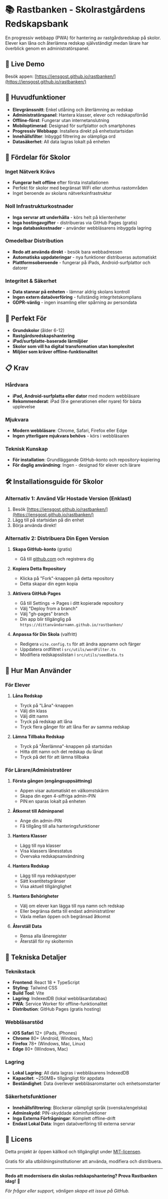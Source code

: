 # 📚 Rastbanken - Skolrastgårdens Redskapsbank

En progressiv webbapp (PWA) för hantering av rastgårdsredskap på skolor. Elever kan låna och återlämna redskap självständigt medan lärare har överblick genom en administratörspanel.

## 🌟 Live Demo

Besök appen: [https://jensgost.github.io/rastbanken/](https://jensgost.github.io/rastbanken/)

## 📱 Huvudfunktioner

- **Elevgränssnitt**: Enkel utlåning och återlämning av redskap
- **Administratörspanel**: Hantera klasser, elever och redskapsförråd
- **Offline-först**: Fungerar utan internetanslutning
- **Mobiloptimerad**: Designad för surfplattor och smartphones
- **Progressiv Webbapp**: Installera direkt på enhetsstartsidan
- **Innehållsfilter**: Inbyggd filtrering av olämpliga ord
- **Datasäkerhet**: All data lagras lokalt på enheten

## 🚀 Fördelar för Skolor

### Inget Nätverk Krävs
- **Fungerar helt offline** efter första installationen
- Perfekt för skolor med begränsat WiFi eller utomhus rastområden
- Inget beroende av skolans nätverksinfrastruktur

### Noll Infrastrukturkostnader
- **Inga servrar att underhålla** - körs helt på klientenheter
- **Inga hostingavgifter** - distribueras via GitHub Pages (gratis)
- **Inga databaskostnader** - använder webbläsarens inbyggda lagring

### Omedelbar Distribution
- **Redo att använda direkt** - besök bara webbadressen
- **Automatiska uppdateringar** - nya funktioner distribueras automatiskt
- **Plattformsoberoende** - fungerar på iPads, Android-surfplattor och datorer

### Integritet & Säkerhet
- **Data stannar på enheten** - lämnar aldrig skolans kontroll
- **Ingen extern dataöverföring** - fullständig integritetskomplians
- **GDPR-vänlig** - ingen insamling eller spårning av persondata

## 🏫 Perfekt För

- **Grundskolor** (ålder 6-12)
- **Rastgårdsredskapshantering**
- **iPad/surfplatte-baserade lärmiljöer**
- **Skolor som vill ha digital transformation utan komplexitet**
- **Miljöer som kräver offline-funktionalitet**

## 📋 Krav

### Hårdvara
- **iPad, Android-surfplatta eller dator** med modern webbläsare
- **Rekommenderat**: iPad (9:e generationen eller nyare) för bästa upplevelse

### Mjukvara
- **Modern webbläsare**: Chrome, Safari, Firefox eller Edge
- **Ingen ytterligare mjukvara behövs** - körs i webbläsaren

### Teknisk Kunskap
- **För installation**: Grundläggande GitHub-konto och repository-kopiering
- **För daglig användning**: Ingen - designad för elever och lärare

## 🛠 Installationsguide för Skolor

### Alternativ 1: Använd Vår Hostade Version (Enklast)
1. Besök [https://jensgost.github.io/rastbanken/](https://jensgost.github.io/rastbanken/)
2. Lägg till på startsidan på din enhet
3. Börja använda direkt!

### Alternativ 2: Distribuera Din Egen Version
1. **Skapa GitHub-konto** (gratis)
   - Gå till [github.com](https://github.com) och registrera dig

2. **Kopiera Detta Repository**
   - Klicka på "Fork"-knappen på detta repository
   - Detta skapar din egen kopia

3. **Aktivera GitHub Pages**
   - Gå till Settings → Pages i ditt kopierade repository
   - Välj "Deploy from a branch"
   - Välj "gh-pages" branch
   - Din app blir tillgänglig på `https://dittanvändarnamn.github.io/rastbanken/`

4. **Anpassa för Din Skola** (valfritt)
   - Redigera `vite.config.ts` för att ändra appnamn och färger
   - Uppdatera ordfiltret i `src/utils/wordFilter.ts`
   - Modifiera redskapsslistan i `src/utils/seedData.ts`

## 📖 Hur Man Använder

### För Elever
1. **Låna Redskap**
   - Tryck på "Låna"-knappen
   - Välj din klass
   - Välj ditt namn
   - Tryck på redskap att låna
   - Tryck flera gånger för att låna fler av samma redskap

2. **Lämna Tillbaka Redskap**
   - Tryck på "Återlämna"-knappen på startsidan
   - Hitta ditt namn och det redskap du lånat
   - Tryck på det för att lämna tillbaka

### För Lärare/Administratörer
1. **Första gången (engångsuppsättning)**
   - Appen visar automatiskt en välkomstskärm
   - Skapa din egen 4-siffriga admin-PIN
   - PIN:en sparas lokalt på enheten

2. **Åtkomst till Adminpanel**
   - Ange din admin-PIN
   - Få tillgång till alla hanteringsfunktioner

3. **Hantera Klasser**
   - Lägg till nya klasser
   - Visa klassers lånesstatus
   - Övervaka redskapsanvändning

4. **Hantera Redskap**
   - Lägg till nya redskapstyper
   - Sätt kvantitetsgränser
   - Visa aktuell tillgänglighet

5. **Hantera Behörigheter**
   - Välj om elever kan lägga till nya namn och redskap
   - Eller begränsa detta till endast administratörer
   - Växla mellan öppen och begränsad åtkomst

6. **Återställ Data**
   - Rensa alla låneregister
   - Återställ för ny skoltermin

## 🔧 Tekniska Detaljer

### Teknikstack
- **Frontend**: React 18 + TypeScript
- **Styling**: Tailwind CSS
- **Build Tool**: Vite
- **Lagring**: IndexedDB (lokal webbläsardatabas)
- **PWA**: Service Worker för offline-funktionalitet
- **Distribution**: GitHub Pages (gratis hosting)

### Webbläsarstöd
- **iOS Safari** 12+ (iPads, iPhones)
- **Chrome** 80+ (Android, Windows, Mac)
- **Firefox** 78+ (Windows, Mac, Linux)
- **Edge** 80+ (Windows, Mac)

### Lagring
- **Lokal Lagring**: All data lagras i webbläsarens IndexedDB
- **Kapacitet**: ~250MB+ tillgängligt för appdata
- **Beständighet**: Data överlever webbläsaromstarter och enhetsomstarter

### Säkerhetsfunktioner
- **Innehållsfiltrering**: Blockerar olämpligt språk (svenska/engelska)
- **Adminskydd**: PIN-skyddade adminfunktioner
- **Inga Externa Förfrågningar**: Komplett offline-drift
- **Endast Lokal Data**: Ingen dataöverföring till externa servrar


## 📄 Licens

Detta projekt är öppen källkod och tillgängligt under [MIT-licensen](LICENSE).

Gratis för alla utbildningsinstitutioner att använda, modifiera och distribuera.

---

**Redo att modernisera din skolas redskapshantering? Prova Rastbanken idag!** 🚀

*För frågor eller support, vänligen skapa ett issue på GitHub.*
